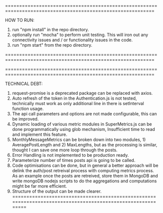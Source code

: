 ===========================================================================================================

HOW TO RUN:

1. run "npm install" in the repo directory.
2. optionally run "mocha" to perform unit testing. This will iron out any connectivity issues and / or functionality issues in the code.
3. run "npm start" from the repo directory.

===========================================================================================================

===========================================================================================================

TECHNICAL DEBT: 

1. request-promise is a deprecated package can be replaced with axios. 
2. Auto refresh of the token in the Authentication.js is not tested, technically must work as only additional line in there is setInterval function usage.
3. The api call parameters and options are not made configurable, this can be improved.
4. Dynamic loading of various metric modules in SuperMetrics.js can be done programmatically using glob mechanism, Insufficient time to read and implement this feature.
5. MonthlyMessageMetrics can be broken down into two modules, 1) AveragePostLength and 2) MaxLengths, but as the processing is similar, thought I can save one more loop through the posts.
6. Error Handling is not implemented to be production ready.
7. Parameterize number of times posts api is going to be called.
8. Code optimisations can be done, but in general a better approach will be delink the auth/post retreival process with computing metrics process. As an example once the posts are retreived, store them in MongoDB and write mongoDB nodejs scripts to do the aggregations and computations might be far more efficient.
9. Structure of the output can be made clearer.
===========================================================================================================

